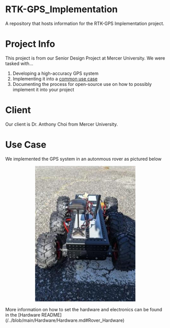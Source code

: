 # RTK-GPS_Implementation
A repository that hosts information for the RTK-GPS Implementation project.

# Project Info
This project is from our Senior Design Project at Mercer University. We were tasked with...
1. Developing a high-accuracy GPS system
2. Implementing it into a [common use case](README.md#Use_Case)
3. Documenting the process for open-source use on how to possibly implement it into your project

# Client
Our client is Dr. Anthony Choi from Mercer University.

# Use Case
We implemented the GPS system in an autonmous rover as pictured below
<p align="center">
  <img src="https://github.com/williamdb19/RTK-GPS_Implementation/blob/main/Images/Senior%20Design%20High%20Accuracy%20GPS%20Update.jpg" />
</p>
More information on how to set the hardware and electronics can be found in the [Hardware README](/../blob/main/Hardware/Hardware.md#Rover_Hardware)



